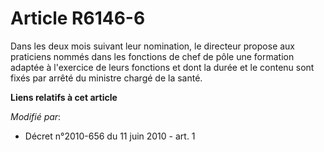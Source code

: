# Article R6146-6

Dans les deux mois suivant leur nomination, le directeur propose aux praticiens nommés dans les fonctions de chef de pôle une
formation adaptée à l'exercice de leurs fonctions et dont la durée et le contenu sont fixés par arrêté du ministre chargé de
la santé.

**Liens relatifs à cet article**

_Modifié par_:

  - Décret n°2010-656 du 11 juin 2010 - art. 1
